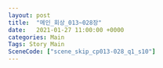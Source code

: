 ```yaml
---
layout: post
title:  "메인_회상_013~028장"
date:   2021-01-27 11:00:00 +0000
categories: Main
Tags: Story Main
SceneCode: ["scene_skip_cp013-028_q1_s10"]
---
```

